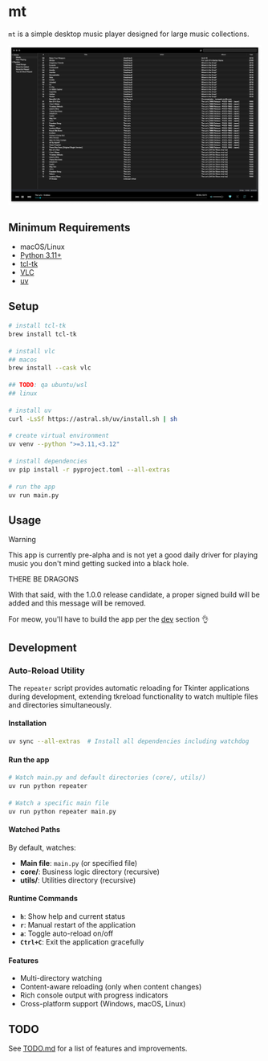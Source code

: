 # mt

`mt` is a simple desktop music player designed for large music collections.

![mt](static/cover.png)

## Minimum Requirements

* macOS/Linux
* [Python 3.11+](https://www.python.org/downloads/release/python-31111/)
* [tcl-tk](https://formulae.brew.sh/formula/tcl-tk)
* [VLC](https://www.videolan.org/vlc/index.html)
* [uv](https://github.com/astral-sh/uv)

## Setup

```bash
# install tcl-tk
brew install tcl-tk

# install vlc
## macos
brew install --cask vlc

## TODO: qa ubuntu/wsl
## linux

# install uv
curl -LsSf https://astral.sh/uv/install.sh | sh

# create virtual environment
uv venv --python ">=3.11,<3.12"

# install dependencies
uv pip install -r pyproject.toml --all-extras

# run the app
uv run main.py
```

## Usage

> [!WARNING]
> This app is currently pre-alpha and is not yet a good daily driver for playing music you don't mind getting sucked into a black hole.
> 
> THERE BE DRAGONS
> 
> With that said, with the 1.0.0 release candidate, a proper signed build will be added and this message will be removed.
>
> For meow, you'll have to build the app per the [dev](#run-the-app) section 👌

## Development

### Auto-Reload Utility

The `repeater` script provides automatic reloading for Tkinter applications during development, extending tkreload functionality to watch multiple files and directories simultaneously.

#### Installation

```bash
uv sync --all-extras  # Install all dependencies including watchdog
```

#### Run the app

```bash
# Watch main.py and default directories (core/, utils/)
uv run python repeater

# Watch a specific main file
uv run python repeater main.py
```

#### Watched Paths

By default, watches:

* **Main file**: `main.py` (or specified file)
* **core/**: Business logic directory (recursive)
* **utils/**: Utilities directory (recursive)

#### Runtime Commands

* **`h`**: Show help and current status
* **`r`**: Manual restart of the application
* **`a`**: Toggle auto-reload on/off
* **`Ctrl+C`**: Exit the application gracefully

#### Features

* Multi-directory watching
* Content-aware reloading (only when content changes)
* Rich console output with progress indicators
* Cross-platform support (Windows, macOS, Linux)

<!-- TODO: install -->

## TODO

See [TODO.md](TODO.md) for a list of features and improvements.

